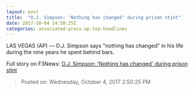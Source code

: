 ```yaml
---
layout: post
title:  "O.J. Simpson: 'Nothing has changed' during prison stint"
date: 2017-10-04 14:50:25Z
categories: associated-press-ap-top-headlines
---
```


LAS VEGAS (AP) — O.J. Simpson says "nothing has changed" in his life during the nine years he spent behind bars.


Full story on F3News: [O.J. Simpson: 'Nothing has changed' during prison stint](http://www.f3nws.com/n/2ajzrC)

> Posted on: Wednesday, October 4, 2017 2:50:25 PM
